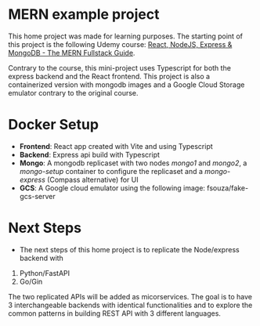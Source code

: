 # MERN example project

This home project was made for learning purposes. The starting point of this project is the following Udemy course: [React, NodeJS, Express & MongoDB - The MERN Fullstack Guide](https://www.udemy.com/course/react-nodejs-express-mongodb-the-mern-fullstack-guide/).

Contrary to the course, this mini-project uses Typescript for both the express backend and the React frontend. This project is also a containerized version with mongodb images and a Google Cloud Storage emulator contrary to the original course.

# Docker Setup

-   **Frontend**: React app created with Vite and using Typescript
-   **Backend**: Express api build with Typescript
-   **Mongo**: A mongodb replicaset with two nodes _mongo1_ and _mongo2_, a _mongo-setup_ container to configure the replicaset and a _mongo-express_ (Compass alternative) for UI
-   **GCS**: A Google cloud emulator using the following image: fsouza/fake-gcs-server

# Next Steps

-   The next steps of this home project is to replicate the Node/express backend with

1. Python/FastAPI
2. Go/Gin

The two replicated APIs will be added as micorservices. The goal is to have 3 interchangeable backends with identical functionalities and to explore the common patterns in building REST API with 3 different languages.
